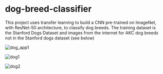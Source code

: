 # dog-breed-classifier
This project uses transfer learning to build a CNN pre-trained on ImageNet, with ResNet-50 architecture, to classify dog breeds. The training dataset is the Stanford Dogs Dataset and images from the internet for AKC dog breeds not in the Stanford dogs dataset (see below)

![dog_app1](https://user-images.githubusercontent.com/73725029/122028519-05d41000-cdc4-11eb-9c2c-5d8d8b97dadf.png)

![dog1](https://user-images.githubusercontent.com/73725029/122030470-b55db200-cdc5-11eb-936a-b76f3e0245ba.png)


![dog2](https://user-images.githubusercontent.com/73725029/122030494-ba226600-cdc5-11eb-85d9-69ce3d9a7ed3.png)
